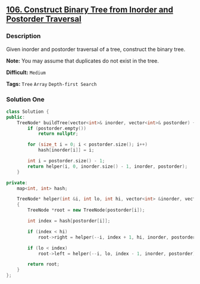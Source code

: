 ## [106. Construct Binary Tree from Inorder and Postorder Traversal](https://leetcode.com/problems/construct-binary-tree-from-inorder-and-postorder-traversal/description/)

### Description

Given inorder and postorder traversal of a tree, construct the binary tree.

**Note:**
You may assume that duplicates do not exist in the tree.

**Difficult:** `Medium`

**Tags:** `Tree` `Array` `Depth-first Search`

### Solution One

```c++
class Solution {
public:
    TreeNode* buildTree(vector<int>& inorder, vector<int>& postorder) {
        if (postorder.empty())
            return nullptr;

        for (size_t i = 0; i < postorder.size(); i++)
            hash[inorder[i]] = i;

        int i = postorder.size() - 1;
        return helper(i, 0, inorder.size() - 1, inorder, postorder);
    }

private:
    map<int, int> hash;

    TreeNode* helper(int &i, int lo, int hi, vector<int> &inorder, vector<int> &postorder)
    {
        TreeNode *root = new TreeNode(postorder[i]);

        int index = hash[postorder[i]];

        if (index < hi)
            root->right = helper(--i, index + 1, hi, inorder, postorder);

        if (lo < index)
            root->left = helper(--i, lo, index - 1, inorder, postorder);

        return root;
    }
};
```
